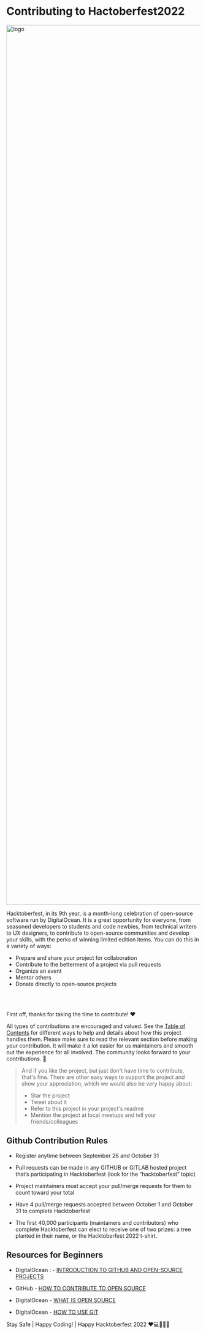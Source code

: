 # Contributing to Hactoberfest2022
<img width="2295" alt="logo" src="https://user-images.githubusercontent.com/81324145/193411234-94719960-a588-45a3-a812-41f85b517bed.jpg">

Hacktoberfest, in its 9th year, is a month-long celebration of open-source software run by DigitalOcean. It is a great opportunity for everyone, from seasoned developers to students and code newbies, from technical writers to UX designers, to contribute to open-source communities and develop your skills, with the perks of winning limited edition items. You can do this in a variety of ways:

* Prepare and share your project for collaboration
* Contribute to the betterment of a project via pull requests
* Organize an event
* Mentor others
* Donate directly to open-source projects

<br>
<br>

First off, thanks for taking the time to contribute! ❤️

All types of contributions are encouraged and valued. See the [Table of Contents](#table-of-contents) for different ways to help and details about how this project handles them. Please make sure to read the relevant section before making your contribution. It will make it a lot easier for us maintainers and smooth out the experience for all involved. The community looks forward to your contributions. 🎉

> And if you like the project, but just don't have time to contribute, that's fine. There are other easy ways to support the project and show your appreciation, which we would also be very happy about:
>
> - Star the project
> - Tweet about it
> - Refer to this project in your project's readme
> - Mention the project at local meetups and tell your friends/colleagues
<!-- omit in toc -->

## Github Contribution Rules
- Register anytime between September 26 and October 31

- Pull requests can be made in any GITHUB or GITLAB hosted project that’s participating in Hacktoberfest (look for the “hacktoberfest” topic)

- Project maintainers must accept your pull/merge requests for them to count toward your total

- Have 4 pull/merge requests accepted between October 1 and October 31 to complete Hacktoberfest

- The first 40,000 participants (maintainers and contributors) who complete Hacktoberfest can elect to receive one of two prizes: a tree planted in their name, or the Hacktoberfest 2022 t-shirt.

## Resources for Beginners

- DigitalOcean : - [INTRODUCTION TO GITHUB AND OPEN-SOURCE PROJECTS](https://www.digitalocean.com/community/tutorial_series/an-introduction-to-open-source)

- GitHub - [HOW TO CONTRIBUTE TO OPEN SOURCE](https://opensource.guide/how-to-contribute/)

- DigitalOcean - [WHAT IS OPEN SOURCE](https://www.digitalocean.com/community/tutorials/what-is-open-source)

- DigitalOcean - [HOW TO USE GIT](https://www.digitalocean.com/community/cheatsheets/how-to-use-git-a-reference-guide)



Stay Safe | Happy Coding! | Happy Hacktoberfest 2022 ❤️💻👨‍🎓😷

